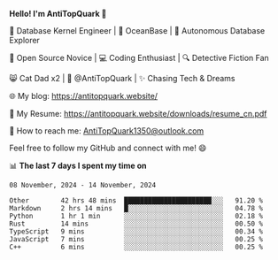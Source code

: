 
**Hello! I'm AntiTopQuark 👋**

🔧 Database Kernel Engineer | 🌊 OceanBase | 🤖 Autonomous Database Explorer

🌱 Open Source Novice | 💻 Coding Enthusiast | 🔍 Detective Fiction Fan

😸 Cat Dad x2 | 🎉 @AntiTopQuark | ✨ Chasing Tech & Dreams

🌐 My blog: https://antitopquark.website/

📄 My Resume: https://antitopquark.website/downloads/resume_cn.pdf

📧 How to reach me: AntiTopQuark1350@outlook.com

Feel free to follow my GitHub and connect with me! 😄

📊 **The last 7 days I spent my time on** 

<!--START_SECTION:waka-->
```text
08 November, 2024 - 14 November, 2024

Other        42 hrs 48 mins  ██████████████████████░░░   91.20 % 
Markdown     2 hrs 14 mins   █░░░░░░░░░░░░░░░░░░░░░░░░   04.78 % 
Python       1 hr 1 min      ░░░░░░░░░░░░░░░░░░░░░░░░░   02.18 % 
Rust         14 mins         ░░░░░░░░░░░░░░░░░░░░░░░░░   00.50 % 
TypeScript   9 mins          ░░░░░░░░░░░░░░░░░░░░░░░░░   00.34 % 
JavaScript   7 mins          ░░░░░░░░░░░░░░░░░░░░░░░░░   00.25 % 
C++          6 mins          ░░░░░░░░░░░░░░░░░░░░░░░░░   00.25 %
```
<!--END_SECTION:waka-->


